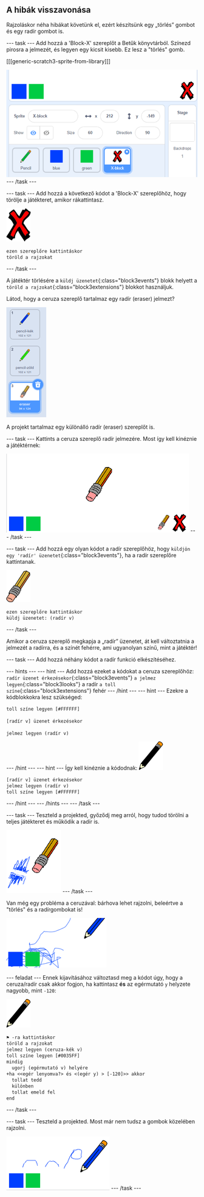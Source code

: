 ## A hibák visszavonása

Rajzoláskor néha hibákat követünk el, ezért készítsünk egy „törlés” gombot és egy radír gombot is.

\--- task \--- Add hozzá a 'Block-X' szereplőt a Betűk könyvtárból. Színezd pirosra a jelmezét, és legyen egy kicsit kisebb. Ez lesz a "törlés" gomb.

[[[generic-scratch3-sprite-from-library]]]

![képernyőkép](images/paint-x.png) \--- /task \---

\--- task \--- Add hozzá a következő kódot a 'Block-X' szereplőhöz, hogy törölje a játékteret, amikor rákattintasz.

![kereszt](images/cross.png)

```blocks3
ezen szereplőre kattintáskor
töröld a rajzokat
```

\--- /task \---

A játéktér törlésére a `küldj üzenetet`{:class="block3events"} blokk helyett a `töröld a rajzokat`{:class="block3extensions"} blokkot használjuk.

Látod, hogy a ceruza szereplő tartalmaz egy radír (eraser) jelmezt?

![képernyőkép](images/paint-eraser-costume.png)

A projekt tartalmaz egy különálló radír (eraser) szereplőt is.

\--- task \--- Kattints a ceruza szereplő radír jelmezére. Most így kell kinéznie a játéktérnek:

![képernyőkép](images/paint-eraser-stage.png) \--- /task \---

\--- task \--- Add hozzá egy olyan kódot a radír szereplőhöz, hogy `küldjön egy 'radír' üzenetet`{:class="block3events"}, ha a radír szereplőre kattintanak.

![radír](images/eraser.png)

```blocks3
ezen szereplőre kattintáskor
küldj üzenetet: (radír v)
```

\--- /task \---

Amikor a ceruza szereplő megkapja a „radír” üzenetet, át kell változtatnia a jelmezét a radírra, és a színét fehérre, ami ugyanolyan színű, mint a játéktér!

\--- task \--- Add hozzá néhány kódot a radír funkció elkészítéséhez.

\--- hints \--- \--- hint \--- Add hozzá ezeket a kódokat a ceruza szereplőhöz: `radír üzenet érkezésekor`{:class="block3events"} `a jelmez legyen`{:class="block3looks"} a radír `a toll színe`{:class="block3extensions"} fehér \--- /hint \--- \--- hint \--- Ezekre a kódblokkokra lesz szükséged:

```blocks3
toll színe legyen [#FFFFFF]

[radír v] üzenet érkezésekor

jelmez legyen (radír v)
```

\--- /hint \--- \--- hint \--- Így kell kinéznie a kódodnak: ![ceruza](images/pencil.png)

```blocks3
[radír v] üzenet érkezésekor
jelmez legyen (radír v)
toll színe legyen [#FFFFFF]
```

\--- /hint \--- \--- /hints \--- \--- /task \---

\--- task \--- Teszteld a projekted, győződj meg arról, hogy tudod törölni a teljes játékteret és működik a radír is.

![képernyőkép](images/paint-erase-test.png) \--- /task \---

Van még egy probléma a ceruzával: bárhova lehet rajzolni, beleértve a "törlés" és a radírgombokat is!

![képernyőkép](images/paint-draw-problem.png)

\--- feladat \--- Ennek kijavításához változtasd meg a kódot úgy, hogy a ceruza/radír csak akkor fogjon, ha kattintasz **és** az egérmutató `y` helyzete nagyobb, mint `-120`:

![ceruza](images/pencil.png)

```blocks3
⚑ -ra kattintáskor
töröld a rajzokat
jelmez legyen (ceruza-kék v)
toll színe legyen [#0035FF]
mindig 
  ugorj (egérmutató v) helyére
+ha <<egér lenyomva?> és <(egér y) > [-120]>> akkor 
  tollat tedd 
  különben 
  tollat emeld fel
end
```

\--- /task \---

\--- task \--- Teszteld a projekted. Most már nem tudsz a gombok közelében rajzolni.

![képernyőkép](images/paint-fixed.png) \--- /task \---
